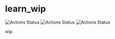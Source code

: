 # learn_wip

![Actions Status](https://github.com/poifull10/learn_wip/workflows/build_debug/badge.svg)
![Actions Status](https://github.com/poifull10/learn_wip/workflows/build_release/badge.svg)
![Actions Status](https://github.com/poifull10/learn_wip/workflows/test/badge.svg)

wip.
